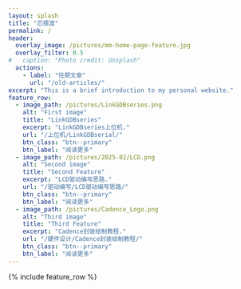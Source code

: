 ```yaml
---
layout: splash
title: "芯摆渡"
permalink: /
header:
  overlay_image: /pictures/mm-home-page-feature.jpg
  overlay_filter: 0.5
#   caption: "Photo credit: Unsplash"
  actions:
    - label: "往期文章"
      url: "/old-articles/"
excerpt: "This is a brief introduction to my personal website."
feature_row:
  - image_path: /pictures/LinkGDBseries.png
    alt: "First image"
    title: "LinkGDBseries"
    excerpt: "LinkGDBseries上位机."
    url: "/上位机/LinkGDBserial/"
    btn_class: "btn--primary"
    btn_label: "阅读更多"
  - image_path: /pictures/2025-02/LCD.png
    alt: "Second image"
    title: "Second Feature"
    excerpt: "LCD驱动编写思路."
    url: "/驱动编写/LCD驱动编写思路/"
    btn_class: "btn--primary"
    btn_label: "阅读更多"
  - image_path: /pictures/Cadence_Logo.png
    alt: "Third image"
    title: "Third Feature"
    excerpt: "Cadence封装绘制教程."
    url: "/硬件设计/Cadence封装绘制教程/"
    btn_class: "btn--primary"
    btn_label: "阅读更多"
---
```



{% include feature_row %}
